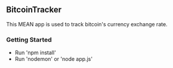 ## BitcoinTracker
This MEAN app is used to track bitcoin's currency exchange rate.

### Getting Started
* Run 'npm install'
* Run 'nodemon' or 'node app.js'